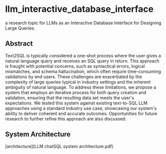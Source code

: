 # llm_interactive_database_interface
a research topic for LLMs as an Interactive Database Interface for Designing Large Queries.

## Abstract
Text2SQL is typically considered a one-shot process where the user gives a natural language query and receives an SQL query in return. This approach is fraught with potential concerns, such as syntactical errors, logical mismatches, and schema hallucination, which often require time-consuming validations by end users. These challenges are exacerbated by the complexity of large queries typical in industry settings and the inherent ambiguity of natural language. To address these limitations, we propose a system that employs an iterative process for both query creation and validation, ensuring that the resulting data set meets the user's expectations. We tested this system against existing text-to-SQL LLM approaches using a standard industry use case, showcasing our system's ability to deliver coherent and accurate outcomes. Opportunities for future research to further refine this approach are also discussed.


## System Architecture

[architecture](LLM chatSQL system architecture.pdf)